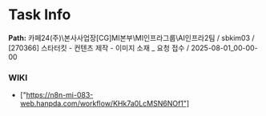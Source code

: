 # Task Info

**Path:** 카페24(주)\본사사업장\[CG]MI본부\MI인프라그룹\AI인프라2팀 / sbkim03 / [270366] 스타터킷 - 컨텐츠 제작 - 이미지 소재 _ 요청 접수 / 2025-08-01_00-00-00

### WIKI
- ["https://n8n-mi-083-web.hanpda.com/workflow/KHk7a0LcMSN6NOf1"]

